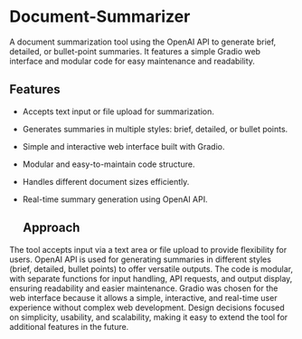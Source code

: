 # Document-Summarizer
A document summarization tool using the OpenAI API to generate brief, detailed, or bullet-point summaries. It features a simple Gradio web interface and modular code for easy maintenance and readability.

## Features
- Accepts text input or file upload for summarization.
- Generates summaries in multiple styles: brief, detailed, or bullet points.
- Simple and interactive web interface built with Gradio.
- Modular and easy-to-maintain code structure.
- Handles different document sizes efficiently.
- Real-time summary generation using OpenAI API.

   ## Approach
The tool accepts input via a text area or file upload to provide flexibility for users.
OpenAI API is used for generating summaries in different styles (brief, detailed, bullet points) to offer versatile outputs.
The code is modular, with separate functions for input handling, API requests, and output display, ensuring readability and easier maintenance.
Gradio was chosen for the web interface because it allows a simple, interactive, and real-time user experience without complex web development.
Design decisions focused on simplicity, usability, and scalability, making it easy to extend the tool for additional features in the future.

